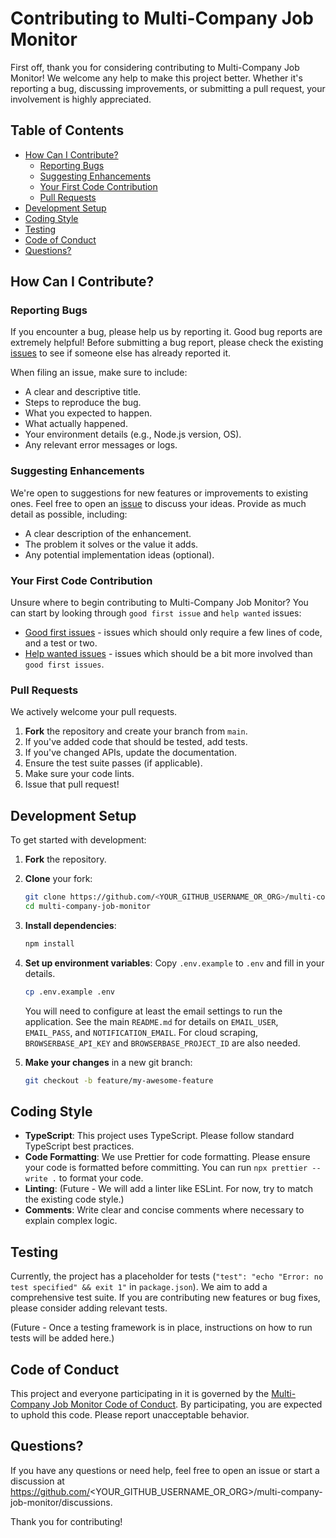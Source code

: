 # Contributing to Multi-Company Job Monitor

First off, thank you for considering contributing to Multi-Company Job Monitor! We welcome any help to make this project better. Whether it's reporting a bug, discussing improvements, or submitting a pull request, your involvement is highly appreciated.

## Table of Contents

- [How Can I Contribute?](#how-can-i-contribute)
  - [Reporting Bugs](#reporting-bugs)
  - [Suggesting Enhancements](#suggesting-enhancements)
  - [Your First Code Contribution](#your-first-code-contribution)
  - [Pull Requests](#pull-requests)
- [Development Setup](#development-setup)
- [Coding Style](#coding-style)
- [Testing](#testing)
- [Code of Conduct](#code-of-conduct)
- [Questions?](#questions)

## How Can I Contribute?

### Reporting Bugs

If you encounter a bug, please help us by reporting it. Good bug reports are extremely helpful! Before submitting a bug report, please check the existing [issues](https://github.com/<YOUR_GITHUB_USERNAME_OR_ORG>/multi-company-job-monitor/issues) to see if someone else has already reported it.

When filing an issue, make sure to include:
- A clear and descriptive title.
- Steps to reproduce the bug.
- What you expected to happen.
- What actually happened.
- Your environment details (e.g., Node.js version, OS).
- Any relevant error messages or logs.

### Suggesting Enhancements

We're open to suggestions for new features or improvements to existing ones. Feel free to open an [issue](https://github.com/<YOUR_GITHUB_USERNAME_OR_ORG>/multi-company-job-monitor/issues) to discuss your ideas. Provide as much detail as possible, including:
- A clear description of the enhancement.
- The problem it solves or the value it adds.
- Any potential implementation ideas (optional).

### Your First Code Contribution

Unsure where to begin contributing to Multi-Company Job Monitor? You can start by looking through `good first issue` and `help wanted` issues:
- [Good first issues](https://github.com/<YOUR_GITHUB_USERNAME_OR_ORG>/multi-company-job-monitor/labels/good%20first%20issue) - issues which should only require a few lines of code, and a test or two.
- [Help wanted issues](https://github.com/<YOUR_GITHUB_USERNAME_OR_ORG>/multi-company-job-monitor/labels/help%20wanted) - issues which should be a bit more involved than `good first issues`.

### Pull Requests

We actively welcome your pull requests.

1.  **Fork** the repository and create your branch from `main`.
2.  If you've added code that should be tested, add tests.
3.  If you've changed APIs, update the documentation.
4.  Ensure the test suite passes (if applicable).
5.  Make sure your code lints.
6.  Issue that pull request!

## Development Setup

To get started with development:

1.  **Fork** the repository.
2.  **Clone** your fork:
    ```bash
    git clone https://github.com/<YOUR_GITHUB_USERNAME_OR_ORG>/multi-company-job-monitor.git
    cd multi-company-job-monitor
    ```
3.  **Install dependencies**:
    ```bash
    npm install
    ```
4.  **Set up environment variables**:
    Copy `.env.example` to `.env` and fill in your details.
    ```bash
    cp .env.example .env
    ```
    You will need to configure at least the email settings to run the application. See the main `README.md` for details on `EMAIL_USER`, `EMAIL_PASS`, and `NOTIFICATION_EMAIL`. For cloud scraping, `BROWSERBASE_API_KEY` and `BROWSERBASE_PROJECT_ID` are also needed.

5.  **Make your changes** in a new git branch:
    ```bash
    git checkout -b feature/my-awesome-feature
    ```

## Coding Style

-   **TypeScript**: This project uses TypeScript. Please follow standard TypeScript best practices.
-   **Code Formatting**: We use Prettier for code formatting. Please ensure your code is formatted before committing. You can run `npx prettier --write .` to format your code.
-   **Linting**: (Future - We will add a linter like ESLint. For now, try to match the existing code style.)
-   **Comments**: Write clear and concise comments where necessary to explain complex logic.

## Testing

Currently, the project has a placeholder for tests (`"test": "echo "Error: no test specified" && exit 1"` in `package.json`). We aim to add a comprehensive test suite. If you are contributing new features or bug fixes, please consider adding relevant tests.

(Future - Once a testing framework is in place, instructions on how to run tests will be added here.)

## Code of Conduct

This project and everyone participating in it is governed by the [Multi-Company Job Monitor Code of Conduct](CODE_OF_CONDUCT.md). By participating, you are expected to uphold this code. Please report unacceptable behavior.

## Questions?

If you have any questions or need help, feel free to open an issue or start a discussion at https://github.com/<YOUR_GITHUB_USERNAME_OR_ORG>/multi-company-job-monitor/discussions.

Thank you for contributing!
